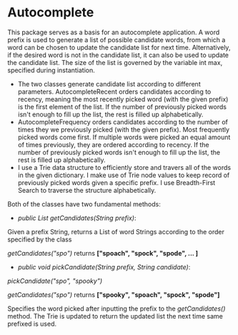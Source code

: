 Autocomplete
============

This package serves as a basis for an autocomplete application. A word prefix is used to generate a list of possible candidate words, from which a word can be chosen to update the candidate list for next time. Alternatively, if the desired word is not in the candidate list, it can also be used to update the candidate list. The size of the list is governed by the variable int max, specified during instantiation.
- The two classes generate candidate list according to different parameters. AutocompleteRecent orders candidates according to recency, meaning the most recently picked word (with the given prefix) is the first element of the list. If the number of previously picked words isn't enough to fill up the list, the rest is filled up alphabetically.
- AutocompleteFrequency orders candidates according to the number of times they we previously picked (with the given prefix). Most frequently picked words come first. If multiple words were picked an equal amount of times previously, they are ordered according to recency. If the number of previously picked words isn't enough to fill up the list, the rest is filled up alphabetically.  
- I use a Trie data structure to efficiently store and travers all of the words in the given dictionary. I make use of Trie node values to keep record of previously picked words given a specific prefix. I use Breadth-First Search to traverse the structure alphabetically.

Both of the classes have two fundamental methods:

* *public* *List<String>* *getCandidates(String prefix)*: 

Given a prefix String, returns a List of word Strings according to the order specified by the class

*getCandidates("spo")* returns **\["spoach", "spock", "spode", ... \]**

* *public* *void* *pickCandidate(String prefix, String candidate)*:

*pickCandidate("spo", "spooky")*

*getCandidates("spo")* returns **\["spooky", "spoach", "spock", "spode"\]**

Specifies the word picked after inputting the prefix to the *getCandidates()* method. The Trie is updated to return the updated list the next time same prefixed is used.
